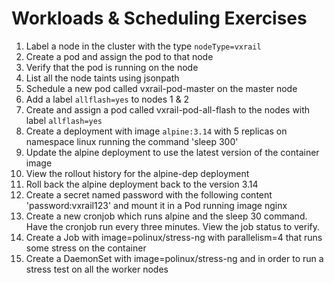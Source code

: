 # Workloads & Scheduling Exercises

1. Label a node in the cluster with the type ```nodeType=vxrail```
3. Create a pod and assign the pod to that node
4. Verify that the pod is running on the node
5. List all the node taints using jsonpath
6. Schedule a new pod called vxrail-pod-master on the master node
7. Add a label ```allflash=yes``` to nodes 1 & 2
8. Create and assign a pod called vxrail-pod-all-flash to the nodes with label ```allflash=yes```
9. Create a deployment with image ```alpine:3.14``` with 5 replicas on namespace linux running the command 'sleep 300'
10. Update the alpine deployment to use the latest version of the container image
11. View the rollout history for the alpine-dep deployment
12. Roll back the alpine deployment back to the version 3.14
13. Create a secret named password with the following content 'password:vxrail123' and mount it in a Pod running image nginx
14. Create a new cronjob which runs alpine and the sleep 30 command. Have the cronjob run every three minutes.
View the job status to verify.
15. Create a Job with image=polinux/stress-ng with parallelism=4 that runs some stress on the container
16. Create a DaemonSet with image=polinux/stress-ng and in order to run a stress test on all the worker nodes

